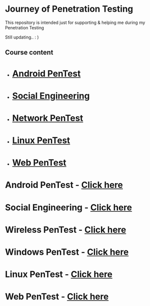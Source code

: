 # Journey of Penetration Testing

This repository is intended just for supporting & helping me during my Penetration Testing

Still updating.. : )


## Course content


* #  [ Android PenTest](https://github.com/sarathlalup/Cyber-security/tree/master/Android)
* #  [ Social Engineering](https://github.com/sarathlalup/Cyber-security/blob/master/Social%20Engineering%20Attacks/README.md)
* #  [ Network PenTest]()
* #  [ Linux PenTest](https://github.com/sarathlalup/Cyber-security/tree/master/Linux%20Exploitation)
* #  [ Web PenTest](https://github.com/sarathlalup/Cyber-security/blob/master/Website%20Hacking/README.md)


# Android PenTest - [Click here]()
# Social Engineering - [Click here](https://github.com/sarathlalup/Cyber-security/blob/master/Social%20Engineering%20Attacks/README.md)
# Wireless PenTest - [Click here](https://github.com/sarathlalup/Cyber-security/tree/master/Wireless%20Attacks)
# Windows PenTest - [Click here](https://github.com/sarathlalup/Cyber-security/blob/master/Windows%20Exploitaion/README.md)
# Linux PenTest - [Click here](https://github.com/sarathlalup/Cyber-security/tree/master/Linux%20Exploitation)
# Web PenTest - [Click here](https://github.com/sarathlalup/Cyber-security/blob/master/Website%20Hacking/README.md)
